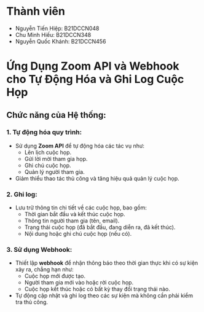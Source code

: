 # Thành viên
- Nguyễn Tiến Hiệp: B21DCCN048
- Chu Minh Hiếu: B21DCCN348
- Nguyễn Quốc Khánh: B21DCCN456

# Ứng Dụng Zoom API và Webhook cho Tự Động Hóa và Ghi Log Cuộc Họp

## Chức năng của Hệ thống:

### 1. Tự động hóa quy trình:
- Sử dụng **Zoom API** để tự động hóa các tác vụ như:
  - Lên lịch cuộc họp.
  - Gửi lời mời tham gia họp.
  - Ghi chú cuộc họp.
  - Quản lý người tham gia.
- Giảm thiểu thao tác thủ công và tăng hiệu quả quản lý cuộc họp.

### 2. Ghi log:
- Lưu trữ thông tin chi tiết về các cuộc họp, bao gồm:
  - Thời gian bắt đầu và kết thúc cuộc họp.
  - Thông tin người tham gia (tên, email).
  - Trạng thái cuộc họp (đã bắt đầu, đang diễn ra, đã kết thúc).
  - Nội dung hoặc ghi chú cuộc họp (nếu có).

### 3. Sử dụng Webhook:
- Thiết lập **webhook** để nhận thông báo theo thời gian thực khi có sự kiện xảy ra, chẳng hạn như:
  - Cuộc họp mới được tạo.
  - Người tham gia mới vào hoặc rời cuộc họp.
  - Cuộc họp kết thúc hoặc có bất kỳ thay đổi trạng thái nào.
- Tự động cập nhật và ghi log theo các sự kiện mà không cần phải kiểm tra thủ công.

